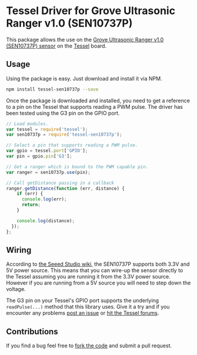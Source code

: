 # Tessel Driver for Grove Ultrasonic Ranger v1.0 (SEN10737P)

This package allows the use on the [Grove Ultrasonic Ranger v1.0 (SEN10737P)  sensor](http://littlebirdelectronics.com.au/products/grove-ultrasonic-ranger) on the [Tessel](http://tessel.io) board.

## Usage

Using the package is easy. Just download and install it via NPM.

```bash
npm install tessel-sen10737p --save
```

Once the package is downloaded and installed, you need to get a reference to a pin on the Tessel that supports reading a PWM pulse. The driver has been tested using the G3 pin on the GPIO port.

```js
// Load modules.
var tessel = require('tessel');
var sen10737p = require('tessel-sen10737p');

// Select a pin that supports reading a PWM pulse.
var gpio = tessel.port['GPIO'];
var pin = gpio.pin['G3'];

// Get a ranger which is bound to the PWM capable pin.
var ranger = sen10737p.use(pin);

// Call getDistance passing in a callback
ranger.getDistance(function (err, distance) {
    if (err) {
      console.log(err);
      return;
    }

    console.log(distance);
  });
};
```
## Wiring

According to [the Seeed Studio wiki](http://www.seeedstudio.com/wiki/Grove_-_Ultrasonic_Ranger), the SEN10737P supports both 3.3V and 5V power source. This means that you can wire-up the sensor directly to the Tessel assuming you are running it from the 3.3V power source. However if you are running from a 5V source you will need to step down the voltage.

The G3 pin on your Tessel's GPIO port supports the underlying ```readPulse(...)``` method that this library uses. Give it a try and if you encounter any problems [post an issue](https://github.com/mitchdenny/tessel-sen10737p/issues) or [hit the Tessel forums](https://forums.tessel.io/).

## Contributions

If you find a bug feel free to [fork the code](https://github.com/mitchdenny/tessel-sen10737p/fork) and submit a pull request.
